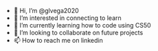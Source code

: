 - 👋 Hi, I’m @glvega2020
- 👀 I’m interested in connecting to learn
- 🌱 I’m currently learning how to code using CS50
- 💞️ I’m looking to collaborate on future projects
- 📫 How to reach me on linkedin 

<!---
glvega2020/glvega2020 is a ✨ special ✨ repository because its `README.md` (this file) appears on your GitHub profile.
You can click the Preview link to take a look at your changes.
--->
